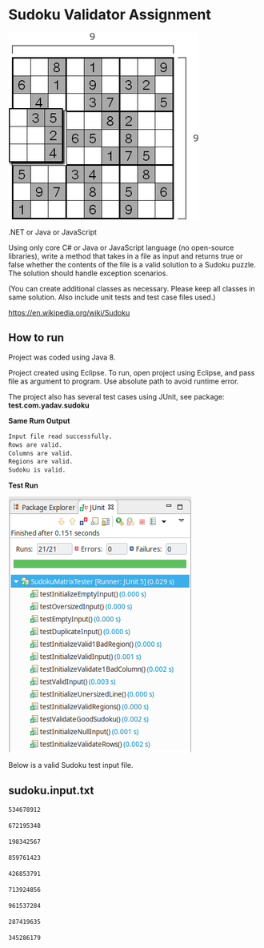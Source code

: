 # Sudoku Validator Assignment

![Sudoku Matrix image](images/sudoku-matrix.gif)

.NET or Java or JavaScript

Using only core C# or Java or JavaScript language (no open-source libraries), write a method that takes in a file as input and returns true or false whether the contents of the file is a valid solution to a Sudoku puzzle. The solution should handle exception scenarios.

(You can create additional classes as necessary. Please keep all classes in same solution. Also include unit tests and test case files used.)

https://en.wikipedia.org/wiki/Sudoku

## How to run

Project was coded using Java 8.

Project created using Eclipse. To run, open project using Eclipse, and pass file as argument to program. Use absolute path to avoid runtime error.

The project also has several test cases using JUnit, see package: __test.com.yadav.sudoku__

__Same Rum Output__

```sh
Input file read successfully.
Rows are valid.
Columns are valid.
Regions are valid.
Sudoku is valid.
```

__Test Run__

![JUnit result](images/junit-run.png)

Below is a valid Sudoku test input file.

## sudoku.input.txt

```pre
534678912

672195348

198342567

859761423

426853791

713924856

961537284

287419635

345286179
```
